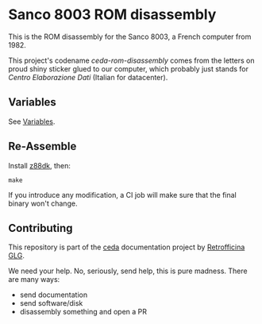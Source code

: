 # Sanco 8003 ROM disassembly
This is the ROM disassembly for the Sanco 8003, a French computer from 1982.

This project's codename _ceda-rom-disassembly_ comes from the letters on proud shiny sticker glued to our computer, which probably just stands for _Centro Elaborazione Dati_ (Italian for datacenter).

## Variables
See [Variables](Variables.md).

## Re-Assemble
Install [z88dk](https://github.com/z88dk/z88dk), then:
```
make
```

If you introduce any modification, a CI job will make sure that the final binary won't change.

## Contributing
This repository is part of the [ceda](https://github.com/GLGPrograms/ceda-home) documentation project by [Retrofficina GLG](https://retrofficina.glgprograms.it/).

We need your help. No, seriously, send help, this is pure madness. There are many ways:
- send documentation
- send software/disk
- disassembly something and open a PR

